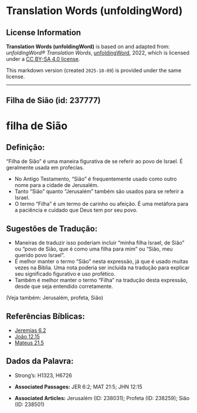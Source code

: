 # Translation Words (unfoldingWord)

## License Information

**Translation Words (unfoldingWord)** is based on and adapted from: _unfoldingWord® Translation Words_, [unfoldingWord](https://unfoldingword.org/utw), 2022, which is licensed under a [CC BY-SA 4.0 license](https://creativecommons.org/licenses/by-sa/4.0/legalcode.en).

This markdown version (created `2025-10-09`) is provided under the same license.



--------------------------------

## Filha de Sião (id: 237777)

filha de Sião
=============

Definição:
----------

“Filha de Sião” é uma maneira figurativa de se referir ao povo de Israel. É geralmente usada em profecias.

* No Antigo Testamento, “Sião” é frequentemente usado como outro nome para a cidade de Jerusalém.
* Tanto “Sião” quanto “Jerusalém” também são usados para se referir a Israel.
* O termo “Filha” é um termo de carinho ou afeição. É uma metáfora para a paciência e cuidado que Deus tem por seu povo.

Sugestões de Tradução:
----------------------

* Maneiras de traduzir isso poderiam incluir “minha filha Israel, de Sião” ou “povo de Sião, que é como uma filha para mim” ou “Sião, meu querido povo Israel”.
* É melhor manter o termo “Sião” nesta expressão, já que é usado muitas vezes na Bíblia. Uma nota poderia ser incluída na tradução para explicar seu significado figurativo e uso profético.
* Também é melhor manter o termo “Filha” na tradução desta expressão, desde que seja entendido corretamente.

(Veja também: Jerusalém, profeta, Sião)

Referências Bíblicas:
---------------------

* [Jeremias 6\.2](https://ref.ly/Jer6:2)
* [João 12\.15](https://ref.ly/John12:15)
* [Mateus 21\.5](https://ref.ly/Matt21:5)

Dados da Palavra:
-----------------

* Strong’s: H1323, H6726

* **Associated Passages:** JER 6:2; MAT 21:5; JHN 12:15
* **Associated Articles:** Jerusalém (ID: 238031); Profeta (ID: 238259); Sião (ID: 238501)

